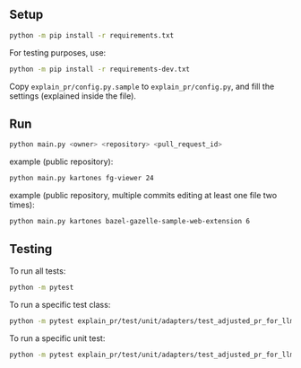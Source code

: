 
## Setup

```bash
python -m pip install -r requirements.txt
```

For testing purposes, use:
```bash
python -m pip install -r requirements-dev.txt
```

Copy `explain_pr/config.py.sample` to `explain_pr/config.py`, and fill the settings (explained inside the file).

## Run

```bash
python main.py <owner> <repository> <pull_request_id>
```

example (public repository):
```bash
python main.py kartones fg-viewer 24
```

example (public repository, multiple commits editing at least one file two times):
```bash
python main.py kartones bazel-gazelle-sample-web-extension 6
```

## Testing

To run all tests:
```bash
python -m pytest 
```

To run a specific test class:
```bash
python -m pytest explain_pr/test/unit/adapters/test_adjusted_pr_for_llm.py
```

To run a specific unit test:
```bash
python -m pytest explain_pr/test/unit/adapters/test_adjusted_pr_for_llm.py::TestAdjustedPullRequestForLlm::test_adjust_patch_data_size_with_pr_smaller_than_limit
```